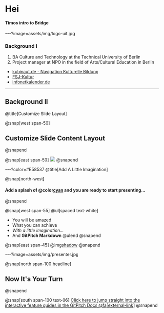 # Hei
#### Timos intro to Bridge

---?image=assets/img/logo-uit.jpg

### Background I
1. BA Culture and Technology at the Technical University of Berlin
2. Project manager at NPO in the field of Arts/Cultural Education in Berlin
* [kubinaut.de - Navigation Kulturelle Bildung](https://www.kubinaut.de/de)
* [FSJ-Kultur](http://lkj-berlin.de/fsjkultur/)
* [infonetkalender.de](http://www.infonetkalender.de/)

---
## Background II

@title[Customize Slide Layout]

@snap[west span-50]
## Customize Slide Content Layout
@snapend

@snap[east span-50]
![](assets/img/presentation.png)
@snapend

---?color=#E58537
@title[Add A Little Imagination]

@snap[north-west]
#### Add a splash of @color[cyan](**color**) and you are ready to start presenting...
@snapend

@snap[west span-55]
@ul[spaced text-white]
- You will be amazed
- What you can achieve
- *With a little imagination...*
- And **GitPitch Markdown**
@ulend
@snapend

@snap[east span-45]
@img[shadow](assets/img/conference.png)
@snapend

---?image=assets/img/presenter.jpg

@snap[north span-100 headline]
## Now It's Your Turn
@snapend

@snap[south span-100 text-06]
[Click here to jump straight into the interactive feature guides in the GitPitch Docs @fa[external-link]](https://gitpitch.com/docs/getting-started/tutorial/)
@snapend
